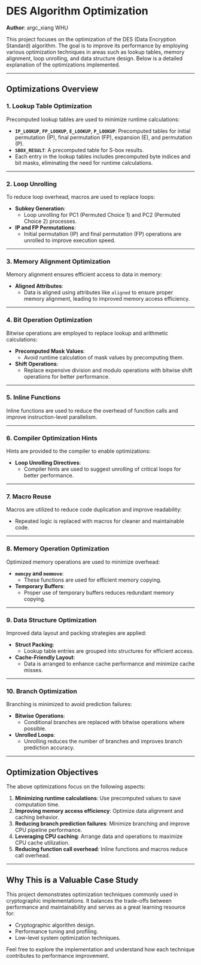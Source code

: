 # DES Algorithm Optimization

**Author**: argc_xiang WHU

This project focuses on the optimization of the DES (Data Encryption Standard) algorithm. The goal is to improve its performance by employing various optimization techniques in areas such as lookup tables, memory alignment, loop unrolling, and data structure design. Below is a detailed explanation of the optimizations implemented.

---

## **Optimizations Overview**

### **1. Lookup Table Optimization**
Precomputed lookup tables are used to minimize runtime calculations:
- **`IP_LOOKUP`**, **`FP_LOOKUP`**, **`E_LOOKUP`**, **`P_LOOKUP`**: Precomputed tables for initial permutation (IP), final permutation (FP), expansion (E), and permutation (P).
- **`SBOX_RESULT`**: A precomputed table for S-box results.
- Each entry in the lookup tables includes precomputed byte indices and bit masks, eliminating the need for runtime calculations.

---

### **2. Loop Unrolling**
To reduce loop overhead, macros are used to replace loops:
- **Subkey Generation**:
  - Loop unrolling for PC1 (Permuted Choice 1) and PC2 (Permuted Choice 2) processes.
- **IP and FP Permutations**:
  - Initial permutation (IP) and final permutation (FP) operations are unrolled to improve execution speed.

---

### **3. Memory Alignment Optimization**
Memory alignment ensures efficient access to data in memory:
- **Aligned Attributes**:
  - Data is aligned using attributes like `aligned` to ensure proper memory alignment, leading to improved memory access efficiency.

---

### **4. Bit Operation Optimization**
Bitwise operations are employed to replace lookup and arithmetic calculations:
- **Precomputed Mask Values**:
  - Avoid runtime calculation of mask values by precomputing them.
- **Shift Operations**:
  - Replace expensive division and modulo operations with bitwise shift operations for better performance.

---

### **5. Inline Functions**
Inline functions are used to reduce the overhead of function calls and improve instruction-level parallelism.

---

### **6. Compiler Optimization Hints**
Hints are provided to the compiler to enable optimizations:
- **Loop Unrolling Directives**:
  - Compiler hints are used to suggest unrolling of critical loops for better performance.

---

### **7. Macro Reuse**
Macros are utilized to reduce code duplication and improve readability:
- Repeated logic is replaced with macros for cleaner and maintainable code.

---

### **8. Memory Operation Optimization**
Optimized memory operations are used to minimize overhead:
- **`memcpy` and `memmove`**:
  - These functions are used for efficient memory copying.
- **Temporary Buffers**:
  - Proper use of temporary buffers reduces redundant memory copying.

---

### **9. Data Structure Optimization**
Improved data layout and packing strategies are applied:
- **Struct Packing**:
  - Lookup table entries are grouped into structures for efficient access.
- **Cache-Friendly Layout**:
  - Data is arranged to enhance cache performance and minimize cache misses.

---

### **10. Branch Optimization**
Branching is minimized to avoid prediction failures:
- **Bitwise Operations**:
  - Conditional branches are replaced with bitwise operations where possible.
- **Unrolled Loops**:
  - Unrolling reduces the number of branches and improves branch prediction accuracy.

---

## **Optimization Objectives**
The above optimizations focus on the following aspects:
1. **Minimizing runtime calculations**: Use precomputed values to save computation time.
2. **Improving memory access efficiency**: Optimize data alignment and caching behavior.
3. **Reducing branch prediction failures**: Minimize branching and improve CPU pipeline performance.
4. **Leveraging CPU caching**: Arrange data and operations to maximize CPU cache utilization.
5. **Reducing function call overhead**: Inline functions and macros reduce call overhead.

---

## **Why This is a Valuable Case Study**
This project demonstrates optimization techniques commonly used in cryptographic implementations. It balances the trade-offs between performance and maintainability and serves as a great learning resource for:
- Cryptographic algorithm design.
- Performance tuning and profiling.
- Low-level system optimization techniques.

Feel free to explore the implementation and understand how each technique contributes to performance improvement.
